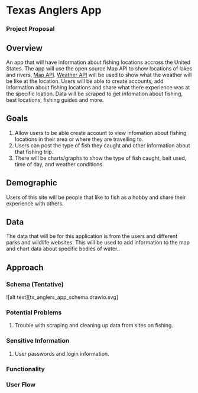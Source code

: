 # Texas Anglers App

### Project Proposal

## Overview

An app that will have information about fishing locations accross the United States. The app will use the open source Map API to show locations of lakes and rivers, [Map API](https://www.openstreetmap.org/). [Weather API](https://www.weatherapi.com/) will be used to show what the weather will be like at the location. Users will be able to create accounts, add information about fishing locations and share what there experience was at the specific loation. Data will be scraped to get infomation about fishing, best locations, fishing guides and more.

## Goals

1. Allow users to be able create account to view infomation about fishing locations in their area or where they are travelling to.
2. Users can post the type of fish they caught and other information about that fishing trip.
3. There will be charts/graphs to show the type of fish caught, bait used, time of day, and weather conditions.

## Demographic

Users of this site will be people that like to fish as a hobby and share their experience with others.

## Data

The data that will be for this application is from the users and different parks and wildlife websites. This will be used to add information to the map and chart data about specific bodies of water..

## Approach

### Schema (Tentative)

![alt text][tx_anglers_app_schema.drawio.svg]

### Potential Problems

1. Trouble with scraping and cleaning up data from sites on fishing.

### Sensitive Information

1. User passwords and login information.

### Functionality

### User Flow

[def]: TX_Anglers
